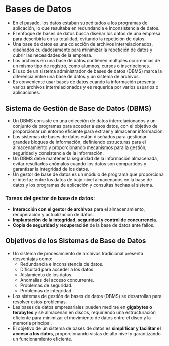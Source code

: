 # Bases de Datos

- En el pasado, los datos estaban supeditados a los programas de aplicación, lo que resultaba en redundancia e inconsistencia de datos.
- El enfoque de bases de datos busca diseñar los datos de una empresa para describirla en su totalidad, evitando la repetición de datos.
- Una base de datos es una colección de archivos interrelacionados, diseñados cuidadosamente para minimizar la repetición de datos y cubrir las necesidades de la empresa.
- Los archivos en una base de datos contienen múltiples ocurrencias de un mismo tipo de registro, como alumnos, cursos o inscripciones.
- El uso de un sistema administrador de bases de datos (DBMS) marca la diferencia entre una base de datos y un sistema de archivos.
- Es conveniente usar bases de datos cuando la información presenta varios archivos interrelacionados y es requerida por varios usuarios o aplicaciones.

## Sistema de Gestión de Base de Datos (DBMS)

- Un DBMS consiste en una colección de datos interrelacionados y un conjunto de programas para acceder a esos datos, con el objetivo de proporcionar un entorno eficiente para extraer y almacenar información.
- Los sistemas de bases de datos están diseñados para gestionar grandes bloques de información, definiendo estructuras para el almacenamiento y proporcionando mecanismos para la gestión, seguridad y consistencia de la información.
- Un DBMS debe mantener la seguridad de la información almacenada, evitar resultados anómalos cuando los datos son compartidos y garantizar la integridad de los datos.
- Un gestor de base de datos es un módulo de programa que proporciona el interfaz entre los datos de bajo nivel almacenados en la base de datos y los programas de aplicación y consultas hechas al sistema.

### Tareas del gestor de base de datos:

- **Interacción con el gestor de archivos** para el almacenamiento, recuperación y actualización de datos.
- **Implantación de la integridad, seguridad y control de concurrencia**.
- **Copia de seguridad y recuperación** de la base de datos ante fallos.

## Objetivos de los Sistemas de Base de Datos

- Un sistema de procesamiento de archivos tradicional presenta desventajas como:
  - Redundancia e inconsistencia de datos.
  - Dificultad para acceder a los datos.
  - Aislamiento de los datos.
  - Anomalías del acceso concurrente.
  - Problemas de seguridad.
  - Problemas de integridad.
- Los sistemas de gestión de bases de datos (DBMS) se desarrollan para resolver estos problemas.
- Las bases de datos empresariales pueden medirse en **gigabytes o terabytes** y se almacenan en discos, requiriendo una estructuración eficiente para minimizar el movimiento de datos entre el disco y la memoria principal.
- El objetivo de un sistema de bases de datos es **simplificar y facilitar el acceso a los datos**, proporcionando vistas de alto nivel y garantizando un funcionamiento eficiente.

